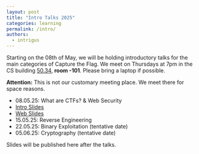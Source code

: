 ```yaml
---
layout: post
title: "Intro Talks 2025"
categories: learning
permalink: /intro/
authors:
  - intrigus
---
```


Starting on the 08th of May, we will be holding introductory talks for the main categories of Capture the Flag.
We meet on Thursdays at 7pm in the CS building [50.34](https://www.kit.edu/campusplan/), **room -101**. Please bring a laptop if possible.

**Attention:** This is not our customary meeting place. We meet there for space reasons.

 * 08.05.25: What are CTFs? & Web Security
  * [Intro Slides](/talks/2025-05-08-intro/intro-25-ss.pdf)
  * [Web Slides](/talks/2025-05-08-web/web-25-ss.pdf)
 * 15.05.25: Reverse Engineering
 * 22.05.25: Binary Exploitation (tentative date)
 * 05.06.25: Cryptography (tentative date)

Slides will be published here after the talks.
